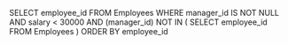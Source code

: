 SELECT employee_id
FROM Employees
WHERE manager_id IS NOT NULL AND salary < 30000 AND (manager_id) NOT IN (
    SELECT employee_id
    FROM Employees
)
ORDER BY employee_id